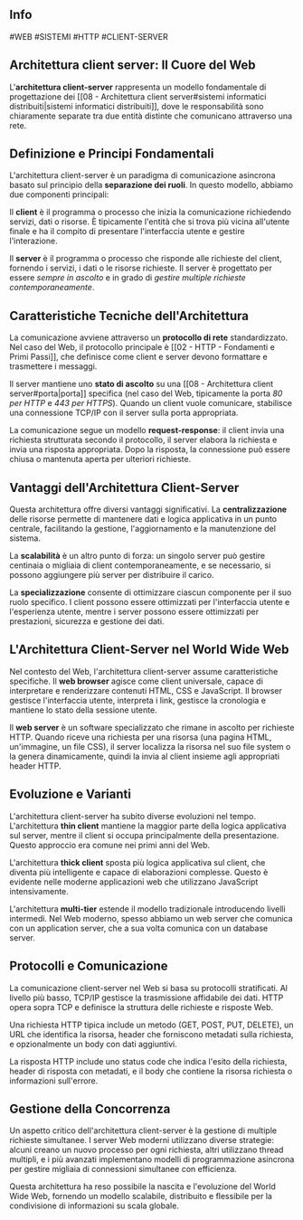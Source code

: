## Info
#WEB #SISTEMI #HTTP #CLIENT-SERVER 

## Architettura client server: Il Cuore del Web
L'**architettura client-server** rappresenta un modello fondamentale di progettazione dei [[08 - Architettura client server#sistemi informatici distribuiti|sistemi informatici distribuiti]], dove le responsabilità sono chiaramente separate tra due entità distinte che comunicano attraverso una rete.

## Definizione e Principi Fondamentali

L'architettura client-server è un paradigma di comunicazione asincrona basato sul principio della **separazione dei ruoli**. In questo modello, abbiamo due componenti principali:

Il **client** è il programma o processo che inizia la comunicazione richiedendo servizi, dati o risorse. È tipicamente l'entità che si trova più vicina all'utente finale e ha il compito di presentare l'interfaccia utente e gestire l'interazione.

Il **server** è il programma o processo che risponde alle richieste del client, fornendo i servizi, i dati o le risorse richieste. 
Il server è progettato per essere *sempre in ascolto* e in grado di *gestire multiple richieste contemporaneamente*.

## Caratteristiche Tecniche dell'Architettura

La comunicazione avviene attraverso un **protocollo di rete** standardizzato. 
Nel caso del Web, il protocollo principale è [[02 - HTTP - Fondamenti e Primi Passi]], che definisce come client e server devono formattare e trasmettere i messaggi.

Il server mantiene uno **stato di ascolto** su una [[08 - Architettura client server#porta|porta]] specifica (nel caso del Web, tipicamente la porta *80 per HTTP* e *443 per HTTPS*). Quando un client vuole comunicare, stabilisce una connessione TCP/IP con il server sulla porta appropriata.

La comunicazione segue un modello **request-response**: il client invia una richiesta strutturata secondo il protocollo, il server elabora la richiesta e invia una risposta appropriata. Dopo la risposta, la connessione può essere chiusa o mantenuta aperta per ulteriori richieste.

## Vantaggi dell'Architettura Client-Server

Questa architettura offre diversi vantaggi significativi. La **centralizzazione** delle risorse permette di mantenere dati e logica applicativa in un punto centrale, facilitando la gestione, l'aggiornamento e la manutenzione del sistema.

La **scalabilità** è un altro punto di forza: un singolo server può gestire centinaia o migliaia di client contemporaneamente, e se necessario, si possono aggiungere più server per distribuire il carico.

La **specializzazione** consente di ottimizzare ciascun componente per il suo ruolo specifico. I client possono essere ottimizzati per l'interfaccia utente e l'esperienza utente, mentre i server possono essere ottimizzati per prestazioni, sicurezza e gestione dei dati.

## L'Architettura Client-Server nel World Wide Web

Nel contesto del Web, l'architettura client-server assume caratteristiche specifiche. Il **web browser** agisce come client universale, capace di interpretare e renderizzare contenuti HTML, CSS e JavaScript. Il browser gestisce l'interfaccia utente, interpreta i link, gestisce la cronologia e mantiene lo stato della sessione utente.

Il **web server** è un software specializzato che rimane in ascolto per richieste HTTP. Quando riceve una richiesta per una risorsa (una pagina HTML, un'immagine, un file CSS), il server localizza la risorsa nel suo file system o la genera dinamicamente, quindi la invia al client insieme agli appropriati header HTTP.

## Evoluzione e Varianti

L'architettura client-server ha subito diverse evoluzioni nel tempo. L'architettura **thin client** mantiene la maggior parte della logica applicativa sul server, mentre il client si occupa principalmente della presentazione. Questo approccio era comune nei primi anni del Web.

L'architettura **thick client** sposta più logica applicativa sul client, che diventa più intelligente e capace di elaborazioni complesse. Questo è evidente nelle moderne applicazioni web che utilizzano JavaScript intensivamente.

L'architettura **multi-tier** estende il modello tradizionale introducendo livelli intermedi. Nel Web moderno, spesso abbiamo un web server che comunica con un application server, che a sua volta comunica con un database server.

## Protocolli e Comunicazione

La comunicazione client-server nel Web si basa su protocolli stratificati. Al livello più basso, TCP/IP gestisce la trasmissione affidabile dei dati. HTTP opera sopra TCP e definisce la struttura delle richieste e risposte Web.

Una richiesta HTTP tipica include un metodo (GET, POST, PUT, DELETE), un URL che identifica la risorsa, header che forniscono metadati sulla richiesta, e opzionalmente un body con dati aggiuntivi.

La risposta HTTP include uno status code che indica l'esito della richiesta, header di risposta con metadati, e il body che contiene la risorsa richiesta o informazioni sull'errore.

## Gestione della Concorrenza

Un aspetto critico dell'architettura client-server è la gestione di multiple richieste simultanee. I server Web moderni utilizzano diverse strategie: alcuni creano un nuovo processo per ogni richiesta, altri utilizzano thread multipli, e i più avanzati implementano modelli di programmazione asincrona per gestire migliaia di connessioni simultanee con efficienza.

Questa architettura ha reso possibile la nascita e l'evoluzione del World Wide Web, fornendo un modello scalabile, distribuito e flessibile per la condivisione di informazioni su scala globale.